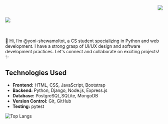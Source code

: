 <img align="right" src="https://visitor-badge.laobi.icu/badge?page_id=yoni-shewas.yonishewas" />

<h1 align="left" >
    <img src="https://readme-typing-svg.herokuapp.com/?font=Righteous&size=35&center=true&vCenter=true&width=500&height=70&duration=4000&lines=Hi+There!+👋;+I'm+Yonatan+Shewa!;" />
</h1>

<br/>

<div >

👋 Hi, I’m @yoni-shewamoltot, a CS student specializing in Python and web development. 
I have a strong grasp of UI/UX design and software development practices.
Let's connect and collaborate on exciting projects! ✨

</div>


## Technologies Used

- **Frontend:** HTML, CSS, JavaScript, Bootstrap
- **Backend:** Python, Django, Node.js, Express.js
- **Database:** PostgreSQL,SQLite, MongoDB
- **Version Control:** Git, GitHub
- **Testing:** pytest

![Top Langs](https://github-readme-stats.vercel.app/api/top-langs/?username=yoni-shewas&layout=compact&hide=html)


<!--- ! yoni-shewas/yoni-shewas is a ✨ special ✨ repository because its `README.md` (this file) appears on your GitHub profile.
You can click the Preview link to take a look at your changes.
--->
